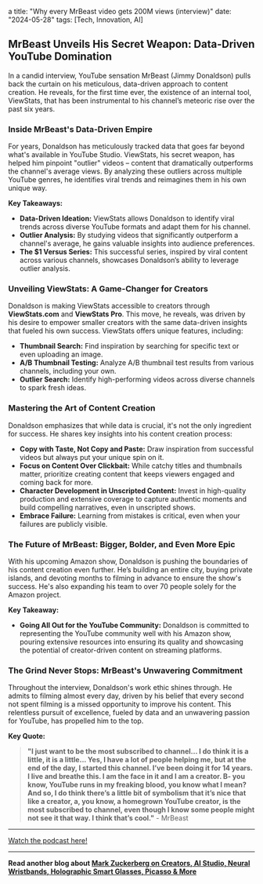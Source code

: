 a
title: "Why every MrBeast video gets 200M views (interview)"
date: "2024-05-28"
tags: [Tech, Innovation, AI]



## MrBeast Unveils His Secret Weapon: Data-Driven YouTube Domination

In a candid interview, YouTube sensation MrBeast (Jimmy Donaldson) pulls back the curtain on his meticulous, data-driven approach to content creation. He reveals, for the first time ever, the existence of an internal tool, ViewStats, that has been instrumental to his channel’s meteoric rise over the past six years.

### Inside MrBeast's Data-Driven Empire

For years, Donaldson has meticulously tracked data that goes far beyond what's available in YouTube Studio. ViewStats, his secret weapon, has helped him pinpoint "outlier" videos – content that dramatically outperforms the channel's average views. By analyzing these outliers across multiple YouTube genres, he identifies viral trends and reimagines them in his own unique way.

**Key Takeaways:**

- **Data-Driven Ideation:** ViewStats allows Donaldson to identify viral trends across diverse YouTube formats and adapt them for his channel.
- **Outlier Analysis:** By studying videos that significantly outperform a channel's average, he gains valuable insights into audience preferences.
- **The $1 Versus Series:** This successful series, inspired by viral content across various channels, showcases Donaldson’s ability to leverage outlier analysis.

### Unveiling ViewStats: A Game-Changer for Creators

Donaldson is making ViewStats accessible to creators through **ViewStats.com** and **ViewStats Pro**. This move, he reveals, was driven by his desire to empower smaller creators with the same data-driven insights that fueled his own success. ViewStats offers unique features, including:

- **Thumbnail Search:** Find inspiration by searching for specific text or even uploading an image.
- **A/B Thumbnail Testing:** Analyze A/B thumbnail test results from various channels, including your own.
- **Outlier Search:** Identify high-performing videos across diverse channels to spark fresh ideas.

### Mastering the Art of Content Creation

Donaldson emphasizes that while data is crucial, it's not the only ingredient for success. He shares key insights into his content creation process:

- **Copy with Taste, Not Copy and Paste:** Draw inspiration from successful videos but always put your unique spin on it.
- **Focus on Content Over Clickbait:** While catchy titles and thumbnails matter, prioritize creating content that keeps viewers engaged and coming back for more.
- **Character Development in Unscripted Content:** Invest in high-quality production and extensive coverage to capture authentic moments and build compelling narratives, even in unscripted shows.
- **Embrace Failure:** Learning from mistakes is critical, even when your failures are publicly visible.

### The Future of MrBeast: Bigger, Bolder, and Even More Epic

With his upcoming Amazon show, Donaldson is pushing the boundaries of his content creation even further. He’s building an entire city, buying private islands, and devoting months to filming in advance to ensure the show's success. He's also expanding his team to over 70 people solely for the Amazon project.

**Key Takeaway:**

- **Going All Out for the YouTube Community:** Donaldson is committed to representing the YouTube community well with his Amazon show, pouring extensive resources into ensuring its quality and showcasing the potential of creator-driven content on streaming platforms.

### The Grind Never Stops: MrBeast's Unwavering Commitment

Throughout the interview, Donaldson's work ethic shines through. He admits to filming almost every day, driven by his belief that every second not spent filming is a missed opportunity to improve his content. This relentless pursuit of excellence, fueled by data and an unwavering passion for YouTube, has propelled him to the top.

**Key Quote:**

> **"I just want to be the most subscribed to channel... I do think it is a little, it is a little... Yes, I have a lot of people helping me, but at the end of the day, I started this channel. I’ve been doing it for 14 years. I live and breathe this. I am the face in it and I am a creator. B- you know, YouTube runs in my freaking blood, you know what I mean? And so, I do think there’s a little bit of symbolism that it’s nice that like a creator, a, you know, a homegrown YouTube creator, is the most subscribed to channel, even though I know some people might not see it that way. I think that’s cool."** - MrBeast

---

<a href="https://youtube.com/watch?v=IXEewFEDieU" target="_blank">Watch the podcast here!</a>


---

**Read another blog about [Mark Zuckerberg on Creators, AI Studio, Neural Wristbands, Holographic Smart Glasses, Picasso & More](./20240627-markzuckerberg-kallaway)**
